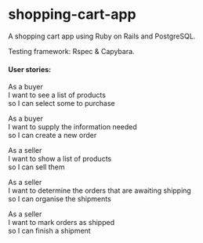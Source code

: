 # shopping-cart-app

A shopping cart app using Ruby on Rails and PostgreSQL.

Testing framework: Rspec & Capybara.

#### User stories:

As a buyer  
I want to see a list of products  
so I can select some to purchase  

As a buyer  
I want to supply the information needed  
so I can create a new order  

As a seller  
I want to show a list of products  
so I can sell them  

As a seller  
I want to determine the orders that are awaiting shipping  
so I can organise the shipments  

As a seller  
I want to mark orders as shipped  
so I can finish a shipment  
